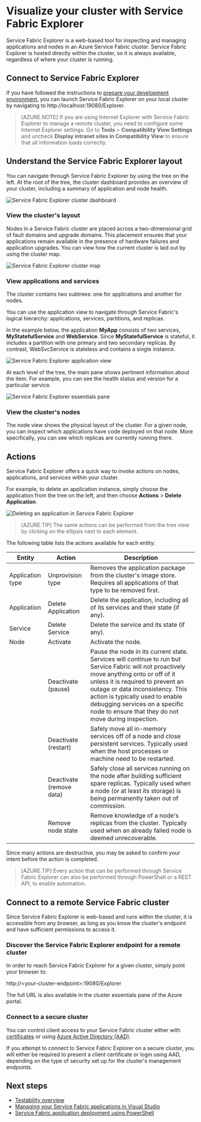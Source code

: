 <properties
   pageTitle="Visualizing your cluster using Service Fabric Explorer | Microsoft Azure"
   description="Service Fabric Explorer is a web-based tool for inspecting and managing cloud applications and nodes in a Microsoft Azure Service Fabric cluster."
   services="service-fabric"
   documentationCenter=".net"
   authors="seanmck"
   manager="timlt"
   editor=""/>

<tags
   ms.service="service-fabric"
   ms.devlang="dotnet"
   ms.topic="article"
   ms.tgt_pltfrm="na"
   ms.workload="na"
   ms.date="07/07/2016"
   ms.author="seanmck"/>

# Visualize your cluster with Service Fabric Explorer

Service Fabric Explorer is a web-based tool for inspecting and managing applications and nodes in an Azure Service Fabric cluster. Service Fabric Explorer is hosted directly within the cluster, so it is always available, regardless of where your cluster is running.

## Connect to Service Fabric Explorer

If you have followed the instructions to [prepare your development environment](service-fabric-get-started.md), you can launch Service Fabric Explorer on your local cluster by navigating to http://localhost:19080/Explorer.

>[AZURE.NOTE] If you are using Internet Explorer with Service Fabric Explorer to manage a remote cluster, you need to configure some Internet Explorer settings. Go to **Tools** > **Compatibility View Settings** and uncheck **Display intranet sites in Compatibility View** to ensure that all information loads correctly.

## Understand the Service Fabric Explorer layout

You can navigate through Service Fabric Explorer by using the tree on the left. At the root of the tree, the cluster dashboard provides an overview of your cluster, including a summary of application and node health.

![Service Fabric Explorer cluster dashboard][sfx-cluster-dashboard]

### View the cluster's layout

Nodes in a Service Fabric cluster are placed across a two-dimensional grid of fault domains and upgrade domains. This placement ensures that your applications remain available in the presence of hardware failures and application upgrades. You can view how the current cluster is laid out by using the cluster map.

![Service Fabric Explorer cluster map][sfx-cluster-map]

### View applications and services

The cluster contains two subtrees: one for applications and another for nodes.

You can use the application view to navigate through Service Fabric's logical hierarchy: applications, services, partitions, and replicas.

In the example below, the application **MyApp** consists of two services, **MyStatefulService** and **WebService**. Since **MyStatefulService** is stateful, it includes a partition with one primary and two secondary replicas. By contrast, WebSvcService is stateless and contains a single instance.

![Service Fabric Explorer application view][sfx-application-tree]

At each level of the tree, the main pane shows pertinent information about the item. For example, you can see the health status and version for a particular service.

![Service Fabric Explorer essentials pane][sfx-service-essentials]

### View the cluster's nodes

The node view shows the physical layout of the cluster. For a given node, you can inspect which applications have code deployed on that node. More specifically, you can see which replicas are currently running there.

## Actions

Service Fabric Explorer offers a quick way to invoke actions on nodes, applications, and services within your cluster.

For example, to delete an application instance, simply choose the application from the tree on the left, and then choose **Actions** > **Delete Application**.

![Deleting an application in Service Fabric Explorer][sfx-delete-application]

>[AZURE.TIP] The same actions can be performed from the tree view by clicking on the ellipsis next to each element.

The following table lists the actions available for each entity:

| **Entity** | **Action** | **Description** |
| ------ | ------ | ----------- |
| Application type | Unprovision type | Removes the application package from the cluster's image store. Requires all applications of that type to be removed first. |
| Application | Delete Application | Delete the application, including all of its services and their state (if any).  |
| Service | Delete Service | Delete the service and its state (if any). |
| Node | Activate | Activate the node. |
|| Deactivate (pause) | Pause the node in its current state. Services will continue to run but Service Fabric will not proactively move anything onto or off of it unless it is required to prevent an outage or data inconsistency. This action is typically used to enable debugging services on a specific node to ensure that they do not move during inspection. |
|| Deactivate (restart) | Safely move all in-memory services off of a node and close persistent services. Typically used when the host processes or machine need to be restarted. |
|| Deactivate (remove data) | Safely close all services running on the node after building sufficient spare replicas. Typically used when a node (or at least its storage) is being permanently taken out of commission. |
|| Remove node state | Remove knowledge of a node's replicas from the cluster. Typically used when an already failed node is deemed unrecoverable. |

Since many actions are destructive, you may be asked to confirm your intent before the action is completed.

>[AZURE.TIP] Every action that can be performed through Service Fabric Explorer can also be performed through PowerShell or a REST API, to enable automation.



## Connect to a remote Service Fabric cluster

Since Service Fabric Explorer is web-based and runs within the cluster, it is accessible from any browser, as long as you know the cluster's endpoint and have sufficient permissions to access it.

### Discover the Service Fabric Explorer endpoint for a remote cluster

In order to reach Service Fabric Explorer for a given cluster, simply point your browser to:

http://&lt;your-cluster-endpoint&gt;:19080/Explorer

The full URL is also available in the cluster essentials pane of the Azure portal.

### Connect to a secure cluster

You can control client access to your Service Fabric cluster either with [certificates](service-fabric-cluster-security.md) or using [Azure Active Directory (AAD)](service-fabric-cluster-security-client-auth-with-aad.md).

If you attempt to connect to Service Fabric Explorer on a secure cluster, you will either be required to present a client certificate or login using AAD, depending on the type of security set up for the cluster's management endpoints.

## Next steps

- [Testability overview](service-fabric-testability-overview.md)
- [Managing your Service Fabric applications in Visual Studio](service-fabric-manage-application-in-visual-studio.md)
- [Service Fabric application deployment using PowerShell](service-fabric-deploy-remove-applications.md)

<!--Image references-->
[sfx-cluster-dashboard]: ./media/service-fabric-visualizing-your-cluster/SfxClusterDashboard.png
[sfx-cluster-map]: ./media/service-fabric-visualizing-your-cluster/SfxClusterMap.png
[sfx-application-tree]: ./media/service-fabric-visualizing-your-cluster/SfxApplicationTree.png
[sfx-service-essentials]: ./media/service-fabric-visualizing-your-cluster/SfxServiceEssentials.png
[sfx-delete-application]: ./media/service-fabric-visualizing-your-cluster/SfxDeleteApplication.png
